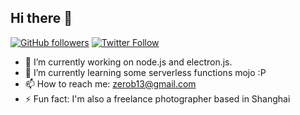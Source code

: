 ## Hi there 👋

[![GitHub followers](https://img.shields.io/github/followers/zerob13?style=flat-square)](https://github.com/zerob13)
[![Twitter Follow](https://img.shields.io/twitter/follow/imwritingbugs?style=flat-square)](https://twitter.com/imwritingbugs)


- 🔭 I’m currently working on node.js and electron.js.
- 🌱 I’m currently learning some serverless functions mojo :P
- 📫 How to reach me: [zerob13@gmail.com](mailto:zerob13@gmail.com)
- ⚡ Fun fact: I'm also a freelance photographer based in Shanghai



<!--
**zerob13/zerob13** is a ✨ _special_ ✨ repository because its `README.md` (this file) appears on your GitHub profile.

Here are some ideas to get you started:
- 😄 Pronouns: ...
-->
